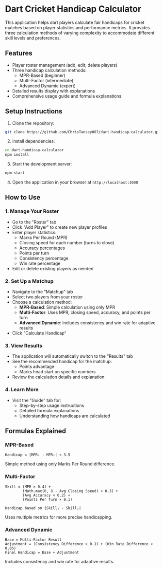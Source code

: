 # Dart Cricket Handicap Calculator

This application helps dart players calculate fair handicaps for cricket matches based on player statistics and performance metrics. It provides three calculation methods of varying complexity to accommodate different skill levels and preferences.

## Features

- Player roster management (add, edit, delete players)
- Three handicap calculation methods:
  - MPR-Based (beginner)
  - Multi-Factor (intermediate)
  - Advanced Dynamic (expert)
- Detailed results display with explanations
- Comprehensive usage guide and formula explanations

## Setup Instructions

1. Clone the repository:
```bash
git clone https://github.com/ChrisTansey007/dart-handicap-calculator.git
```

2. Install dependencies:
```bash
cd dart-handicap-calculator
npm install
```

3. Start the development server:
```bash
npm start
```

4. Open the application in your browser at `http://localhost:3000`

## How to Use

### 1. Manage Your Roster
- Go to the "Roster" tab
- Click "Add Player" to create new player profiles
- Enter player statistics:
  - Marks Per Round (MPR)
  - Closing speed for each number (turns to close)
  - Accuracy percentages
  - Points per turn
  - Consistency percentage
  - Win rate percentage
- Edit or delete existing players as needed

### 2. Set Up a Matchup
- Navigate to the "Matchup" tab
- Select two players from your roster
- Choose a calculation method:
  - **MPR-Based**: Simple calculation using only MPR
  - **Multi-Factor**: Uses MPR, closing speed, accuracy, and points per turn
  - **Advanced Dynamic**: Includes consistency and win rate for adaptive results
- Click "Calculate Handicap"

### 3. View Results
- The application will automatically switch to the "Results" tab
- See the recommended handicap for the matchup:
  - Points advantage
  - Marks head start on specific numbers
- Review the calculation details and explanation

### 4. Learn More
- Visit the "Guide" tab for:
  - Step-by-step usage instructions
  - Detailed formula explanations
  - Understanding how handicaps are calculated

## Formulas Explained

### MPR-Based
```
Handicap = |MPR₁ - MPR₂| × 3.5
```
Simple method using only Marks Per Round difference.

### Multi-Factor
```
Skill = (MPR × 0.4) + 
        (Math.max(0, 8 - Avg Closing Speed) × 0.3) + 
        (Avg Accuracy × 0.2) + 
        (Points Per Turn × 0.1)
        
Handicap based on |Skill₁ - Skill₂|
```
Uses multiple metrics for more precise handicapping.

### Advanced Dynamic
```
Base = Multi-Factor Result
Adjustment = (Consistency Difference × 0.1) + (Win Rate Difference × 0.05)
Final Handicap = Base + Adjustment
```
Includes consistency and win rate for adaptive results.
